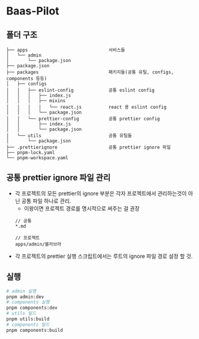 # Baas-Pilot

## 폴더 구조
```text
├── apps                              서비스들
│   └── admin
│       └── package.json
├── package.json
├── packages                          패키지들(공통 유틸, configs, components 등등)
│   ├── configs
│   │   ├── eslint-config             공통 eslint config
│   │   │   ├── index.js
│   │   │   ├── mixins
│   │   │   │   └── react.js          react 용 eslint config
│   │   │   └── package.json
│   │   └── prettier-config           공통 prettier config
│   │       ├── index.js
│   │       └── package.json
│   └── utils                         공통 유틸들
│       └── package.json
├── .prettierignore                   공통 prettier ignore 파일
├── pnpm-lock.yaml
└── pnpm-workspace.yaml
```

## 공통 prettier ignore 파일 관리
* 각 프로젝트의 모든 prettier의 ignore 부분은 각자 프로젝트에서 관리하는것이 아닌 공통 파일 하나로 관리.
  * 이왕이면 프로젝트 경로를 명시적으로 써주는 걸 권장
  ```text
  // 공통
  *.md

  // 프로젝트
  apps/admin/블라브라
  ```
* 각 프로젝트의 prettier 실행 스크립트에서는 루트의 ignore 파일 경로 설정 할 것.

## 실행
```bash
# admin 실행
pnpm admin:dev
# components 실행
pnpm components:dev
# utils 빌드
pnpm utils:build
# components 빌드
pnpm components:build
```